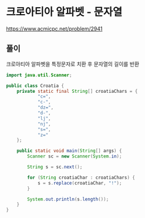 # 크로아티아 알파벳 - 문자열
https://www.acmicpc.net/problem/2941

## 풀이
크로아티아 알파벳을 특정문자로 치환 후 문자열의 길이를 반환

```java
import java.util.Scanner;

public class Croatia {
    private static final String[] croatiaChars = {
            "c=",
            "c-",
            "dz=",
            "d-",
            "lj",
            "nj",
            "s=",
            "z="
    };

    public static void main(String[] args) {
        Scanner sc = new Scanner(System.in);

        String s = sc.next();

        for (String croatiaChar : croatiaChars) {
            s = s.replace(croatiaChar, "!");
        }

        System.out.println(s.length());
    }
}
```
